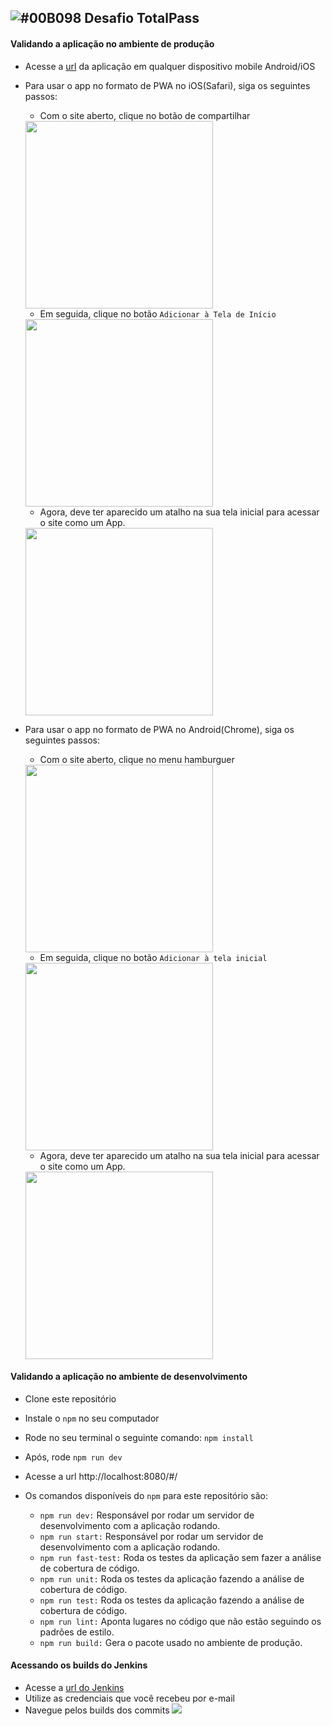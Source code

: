 ## ![#00B098](https://placehold.it/15/00B098/000000?text=+) Desafio TotalPass

#### Validando a aplicação no ambiente de produção

* Acesse a [url](http://totalpass-challenge.s3-website-sa-east-1.amazonaws.com/#/) da aplicação em qualquer dispositivo mobile Android/iOS
* Para usar o app no formato de PWA no iOS(Safari), siga os seguintes passos:
    * Com o site aberto, clique no botão de compartilhar
    <img width="300px" src="https://i.imgur.com/WxZBc2T.png">

    * Em seguida, clique no botão `Adicionar à Tela de Início`
    <img width="300px" src="https://i.imgur.com/U7krT5H.png">
    
    * Agora, deve ter aparecido um atalho na sua tela inicial para acessar o site como um App.
    <img width="300px" src="https://imgur.com/2rJL5BP.png">
* Para usar o app no formato de PWA no Android(Chrome), siga os seguintes passos:
    * Com o site aberto, clique no menu hamburguer
    <img width="300px" src="https://i.imgur.com/6Jv4cMW.png">
    
    * Em seguida, clique no botão `Adicionar à tela inicial`
    <img width="300px" src="https://i.imgur.com/S7T4TWC.png">
    
    * Agora, deve ter aparecido um atalho na sua tela inicial para acessar o site como um App.
    <img width="300px" src="https://i.imgur.com/FadxY0Q.png">

#### Validando a aplicação no ambiente de desenvolvimento

* Clone este repositório
* Instale o `npm` no seu computador
* Rode no seu terminal o seguinte comando: `npm install`
* Após, rode `npm run dev`
* Acesse a url http://localhost:8080/#/

* Os comandos disponíveis do `npm` para este repositório são:
    * `npm run dev:` Responsável por rodar um servidor de desenvolvimento com a aplicação rodando.
    * `npm run start:` Responsável por rodar um servidor de desenvolvimento com a aplicação rodando.
    * `npm run fast-test:` Roda os testes da aplicação sem fazer a análise de cobertura de código.
    * `npm run unit:` Roda os testes da aplicação fazendo a análise de cobertura de código.
    * `npm run test:` Roda os testes da aplicação fazendo a análise de cobertura de código.
    * `npm run lint:` Aponta lugares no código que não estão seguindo os padrões de estilo.
    * `npm run build:` Gera o pacote usado no ambiente de produção.

#### Acessando os builds do Jenkins

* Acesse a [url do Jenkins](http://52.37.52.181:8080/blue/organizations/jenkins/totalpass-challenge/activity)
* Utilize as credenciais que você recebeu por e-mail
* Navegue pelos builds dos commits
![](https://imgur.com/JsJkSkh.png)
